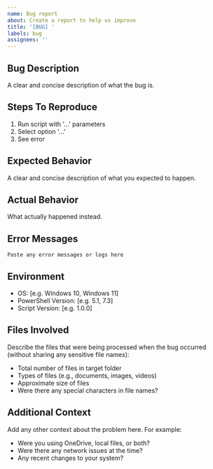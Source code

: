 ```yaml
---
name: Bug report
about: Create a report to help us improve
title: '[BUG] '
labels: bug
assignees: ''
---
```


## Bug Description
A clear and concise description of what the bug is.

## Steps To Reproduce
1. Run script with '...' parameters
2. Select option '...'
3. See error

## Expected Behavior
A clear and concise description of what you expected to happen.

## Actual Behavior
What actually happened instead.

## Error Messages
```
Paste any error messages or logs here
```

## Environment
 - OS: [e.g. Windows 10, Windows 11]
 - PowerShell Version: [e.g. 5.1, 7.3]
 - Script Version: [e.g. 1.0.0]

## Files Involved
Describe the files that were being processed when the bug occurred (without sharing any sensitive file names):
- Total number of files in target folder
- Types of files (e.g., documents, images, videos)
- Approximate size of files
- Were there any special characters in file names?

## Additional Context
Add any other context about the problem here. For example:
- Were you using OneDrive, local files, or both?
- Were there any network issues at the time?
- Any recent changes to your system?

